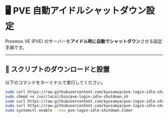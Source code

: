 # 🖥️ PVE 自動アイドルシャットダウン設定

Proxmox VE (PVE) のサーバーを**アイドル時に自動でシャットダウン**させる設定手順です。  

---

## 🚀 スクリプトのダウンロードと設置

以下のコマンドをターミナルで実行してください。

```bash
sudo curl https://raw.githubusercontent.com/kyusumya/pve-login-idle-shutdown/refs/heads/main/pve-login-idle-shutdown.sh | sudo tee /usr/local/bin/pve-login-idle-shutdown.sh
sudo chmod +x /usr/local/bin/pve-login-idle-shutdown.sh
sudo curl https://raw.githubusercontent.com/kyusumya/pve-login-idle-shutdown/refs/heads/main/pve-login-idle-shutdown.service | sudo tee /etc/systemd/system/pve-login-idle-shutdown.service
sudo curl https://raw.githubusercontent.com/kyusumya/pve-login-idle-shutdown/refs/heads/main/pve-login-idle-shutdown.timer | sudo tee /etc/systemd/system/pve-login-idle-shutdown.timer
sudo systemctl enable --now pve-login-idle-shutdown.timer
```
